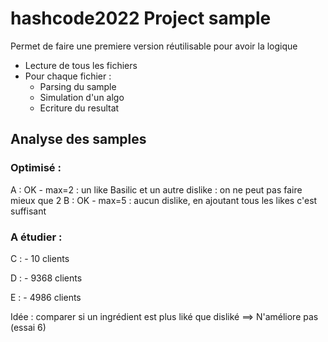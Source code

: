 # hashcode2022 Project sample

Permet de faire une premiere version réutilisable pour avoir la logique
- Lecture de tous les fichiers
- Pour chaque fichier :
    - Parsing du sample
    - Simulation d'un algo
    - Ecriture du resultat

## Analyse des samples
### Optimisé : 
A :  OK - max=2 : un like Basilic et un autre dislike : on ne peut pas faire mieux que 2
B :  OK - max=5 : aucun dislike, en ajoutant tous les likes c'est suffisant

### A étudier : 
C : 
    - 10 clients

D :
    - 9368 clients

E :
    - 4986 clients

Idée : comparer si un ingrédient est plus liké que disliké ==> N'améliore pas (essai 6)
